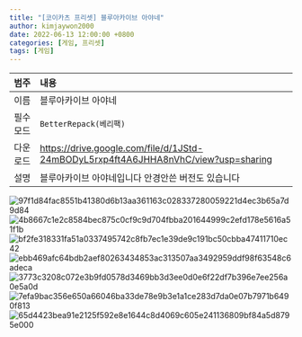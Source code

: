 ```yaml
---
title: "[코이카츠 프리셋] 블루아카이브 아야네"
author: kimjaywon2000
date: 2022-06-13 12:00:00 +0800
categories: [게임, 프리셋]
tags: [게임]
---
```


| 범주             | 내용            |
|:----------------|:---------------|
| 이름             | 블루아카이브 아야네  |
| 필수 모드         | `BetterRepack(베리팩)`       |
| 다운로드          | <https://drive.google.com/file/d/1JStd-24mBODyL5rxp4ft4A6JHHA8nVhC/view?usp=sharing> |
| 설명             | 블루아카이브 아야네입니다 안경안쓴 버전도 있습니다   |

![97f1d84fac8551b41380d6b13aa361163c028337280059221d4ec3b65a7d9d84](https://user-images.githubusercontent.com/76558033/174442618-eb776ec4-52be-4ce5-832f-9a323f0f4bdf.png)
![4b8667c1e2c8584bec875c0cf9c9d704fbba201644999c2efd178e5616a51f1b](https://user-images.githubusercontent.com/76558033/174442630-c1861e6f-49b7-47b4-a9d1-aa338ba6b4e9.png)
![bf2fe318331fa51a0337495742c8fb7ec1e39de9c191bc50cbba47411710ec42](https://user-images.githubusercontent.com/76558033/174442622-ad049f10-bee5-4d99-a9e9-d771b0b96c37.png)
![ebb469afc64bdb2aef80263434853ac313507aa3492959ddf98f63548c6adeca](https://user-images.githubusercontent.com/76558033/174442623-9532cb16-810c-4687-859d-c0d460cc6832.png)
![3773c3208c072e3b9fd0578d3469bb3d3ee0d0e6f22df7b396e7ee256a0e5a0d](https://user-images.githubusercontent.com/76558033/174442624-7ce695b3-8426-4d8c-947d-bb2ee5dfd602.png)
![7efa9bac356e650a66046ba33de78e9b3e1a1ce283d7da0e07b7971b6490f813](https://user-images.githubusercontent.com/76558033/174442626-906b3dd9-10ac-4558-9982-3552862248e4.png)
![65d4423bea91e2125f592e8e1644c8d4069c605e241136809bf84a5d8795e000](https://user-images.githubusercontent.com/76558033/174442629-2f517e0f-93de-4575-9251-50e80793aae0.png)

